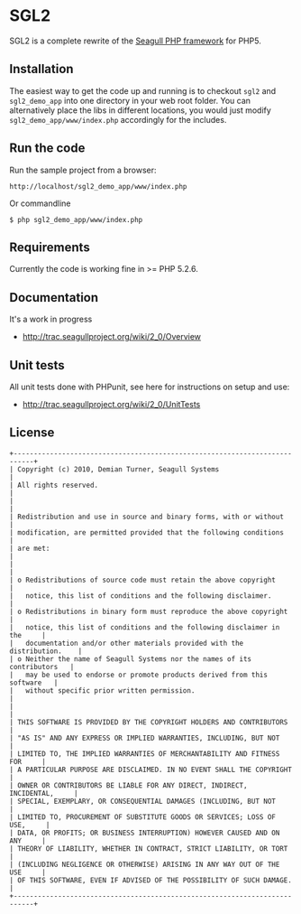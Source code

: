 # SGL2
SGL2 is a complete rewrite of the [Seagull PHP framework](http://seagullproject.org/) for PHP5.

## Installation
The easiest way to get the code up and running is to checkout `sgl2` and `sgl2_demo_app` into one directory in your web root folder.  You can alternatively place the libs in different locations, you would just modify `sgl2_demo_app/www/index.php` accordingly for the includes.

## Run the code
Run the sample project from a browser:

	http://localhost/sgl2_demo_app/www/index.php

Or commandline

	$ php sgl2_demo_app/www/index.php

## Requirements
Currently the code is working fine in >= PHP 5.2.6.

## Documentation
It's a work in progress

* http://trac.seagullproject.org/wiki/2_0/Overview

## Unit tests
All unit tests done with PHPunit, see here for instructions on setup and use:

* http://trac.seagullproject.org/wiki/2_0/UnitTests


## License

	+---------------------------------------------------------------------------+
	| Copyright (c) 2010, Demian Turner, Seagull Systems                        |
	| All rights reserved.                                                      |
	|                                                                           |
	| Redistribution and use in source and binary forms, with or without        |
	| modification, are permitted provided that the following conditions        |
	| are met:                                                                  |
	|                                                                           |
	| o Redistributions of source code must retain the above copyright          |
	|   notice, this list of conditions and the following disclaimer.           |
	| o Redistributions in binary form must reproduce the above copyright       |
	|   notice, this list of conditions and the following disclaimer in the     |
	|   documentation and/or other materials provided with the distribution.    |
	| o Neither the name of Seagull Systems nor the names of its contributors   |
	|   may be used to endorse or promote products derived from this software   |
	|   without specific prior written permission.                              |
	|                                                                           |
	| THIS SOFTWARE IS PROVIDED BY THE COPYRIGHT HOLDERS AND CONTRIBUTORS       |
	| "AS IS" AND ANY EXPRESS OR IMPLIED WARRANTIES, INCLUDING, BUT NOT         |
	| LIMITED TO, THE IMPLIED WARRANTIES OF MERCHANTABILITY AND FITNESS FOR     |
	| A PARTICULAR PURPOSE ARE DISCLAIMED. IN NO EVENT SHALL THE COPYRIGHT      |
	| OWNER OR CONTRIBUTORS BE LIABLE FOR ANY DIRECT, INDIRECT, INCIDENTAL,     |
	| SPECIAL, EXEMPLARY, OR CONSEQUENTIAL DAMAGES (INCLUDING, BUT NOT          |
	| LIMITED TO, PROCUREMENT OF SUBSTITUTE GOODS OR SERVICES; LOSS OF USE,     |
	| DATA, OR PROFITS; OR BUSINESS INTERRUPTION) HOWEVER CAUSED AND ON ANY     |
	| THEORY OF LIABILITY, WHETHER IN CONTRACT, STRICT LIABILITY, OR TORT       |
	| (INCLUDING NEGLIGENCE OR OTHERWISE) ARISING IN ANY WAY OUT OF THE USE     |
	| OF THIS SOFTWARE, EVEN IF ADVISED OF THE POSSIBILITY OF SUCH DAMAGE.      |
	+---------------------------------------------------------------------------+